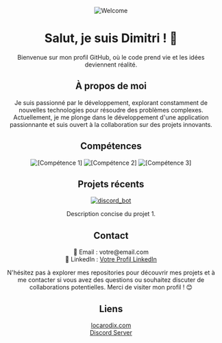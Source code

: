 <p align="center">
  <img src="https://img.shields.io/badge/Welcome%20to%20My%20GitHub%20Profile!-%F0%9F%8E%89-blueviolet" alt="Welcome">
</p>

<h1 align="center">Salut, je suis Dimitri ! 🚀</h1>

<p align="center">Bienvenue sur mon profil GitHub, où le code prend vie et les idées deviennent réalité.</p>

<h2 align="center">À propos de moi</h2>
<p align="center">Je suis passionné par le développement, explorant constamment de nouvelles technologies pour résoudre des problèmes complexes. Actuellement, je me plonge dans le développement d'une application passionnante et suis ouvert à la collaboration sur des projets innovants.</p>

<h2 align="center">Compétences</h2>

<p align="center">
  <img src="https://img.shields.io/badge/[Compétence%201]-%2343853D" alt="[Compétence 1]">
  <img src="https://img.shields.io/badge/[Compétence%202]-%232196F3" alt="[Compétence 2]">
  <img src="https://img.shields.io/badge/[Compétence%203]-%23E44D26" alt="[Compétence 3]">
  <!-- Ajoutez autant de badges que nécessaire -->
</p>

<h2 align="center">Projets récents</h2>

<p align="center">
  <a href="https://github.com/dimitrihamelin/Discord_Bot">
    <img src="https://img.shields.io/badge/[discord_bot]-%231877F2" alt="discord_bot">
  </a>
  <!-- Ajoutez d'autres liens vers vos projets récents -->
</p>

<p align="center">Description concise du projet 1.</p>

<h2 align="center">Contact</h2>

<p align="center">
  📧 Email : votre@email.com <br>
  💼 LinkedIn : <a href="lien_vers_votre_profil_linkedin">Votre Profil LinkedIn</a>
</p>

<p align="center">N'hésitez pas à explorer mes repositories pour découvrir mes projets et à me contacter si vous avez des questions ou souhaitez discuter de collaborations potentielles. Merci de visiter mon profil ! 😊</p>

<h2 align="center">Liens</h2>

<p align="center">
  <a href="https://locarodix.com">locarodix.com</a> <br>
  <a href="https://discord.gg/penncVytFW">Discord Server</a>
</p>
